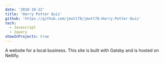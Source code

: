 ```yaml
---
date: '2018-10-22'
title: 'Harry Potter Quiz'
github: 'https://github.com/jmutt78/jmutt78-Harry-Potter-Quiz'
tech:
  - Javascript
  - Jquery
showInProjects: true
---
```


A website for a local business. This site is built with Gatsby and is hosted on Netlify.
